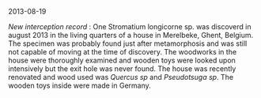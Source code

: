 2013-08-19

*New interception record* : One Stromatium longicorne sp. was discoverd in august 2013 in the living quarters of a house in Merelbeke, Ghent, Belgium. The specimen was probably found just after metamorphosis and was still not capable of moving at the time of discovery. The woodworks in the house were thoroughly examined and wooden toys were looked upon intensively but the exit hole was never found. The house was recently renovated and wood used was *Quercus sp* and *Pseudotsuga sp*. The wooden toys inside were made in Germany. 
